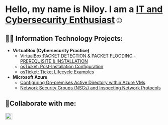 <h1>Hello, my name is Niloy. I am a <a href="www.linkedin.com/in/niloy-mridul">IT and Cybersecurity Enthusiast</a>☺</h1>

<h2>👨‍💻 Information Technology Projects:</h2>

- <b>VirtualBox (Cybersecurity Practice)</b>
  - [VirtualBox:PACKET DETECTION & PACKET FLOODING - PREREQUISITE & INSTALLATION](https://github.com/niloymridul/virtualbox-prereqs)
  - [osTicket: Post-Installation Configuration](https://github.com/niloymridul/post-install-config)
  - [osTicket: Ticket Lifecycle Examples](https://github.com/niloymridul/ticket-lifecycle)
- <b>Microsoft Azure</b>
  - [Configuring On-premises Active Directory within Azure VMs](https://github.com/niloymridul/configure-ad)
  - [Network Security Groups (NSGs) and Inspecting Network Protocols](https://github.com/niloymridul/azure-network-protocols)

<h2>🤳Collaborate with me:</h2>


[<img align="left" alt="Niloy | LinkedIn" width="22px" src="https://cdn.jsdelivr.net/npm/simple-icons@v3/icons/linkedin.svg" />][linkedin]

[linkedin]: www.linkedin.com/in/niloy-mridul

